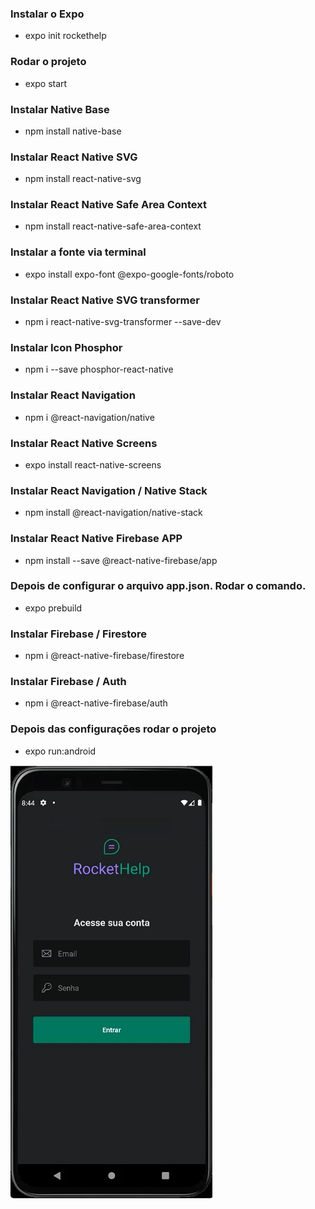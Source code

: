 ### Instalar o Expo
- expo init rockethelp

### Rodar o projeto
- expo start

### Instalar Native Base 
- npm install native-base

### Instalar React Native SVG
- npm install react-native-svg

### Instalar React Native Safe Area Context
- npm install react-native-safe-area-context

### Instalar a fonte via terminal
- expo install expo-font @expo-google-fonts/roboto

### Instalar React Native SVG transformer
- npm i react-native-svg-transformer --save-dev

### Instalar Icon Phosphor
- npm i --save phosphor-react-native

### Instalar React Navigation
- npm i @react-navigation/native

### Instalar React Native Screens
- expo install react-native-screens 

### Instalar React Navigation / Native Stack
- npm install @react-navigation/native-stack

### Instalar React Native Firebase APP
- npm install --save @react-native-firebase/app

### Depois de configurar o arquivo app.json. Rodar o comando.
- expo prebuild

### Instalar Firebase / Firestore
- npm i @react-native-firebase/firestore

### Instalar Firebase / Auth
- npm i @react-native-firebase/auth

### Depois das configurações rodar o projeto
- expo run:android

![APP Expense Tracker](https://github.com/leandrodklein/app-rocket-help/blob/master/src/assets/img/app%20rocket%20help.jpg)
